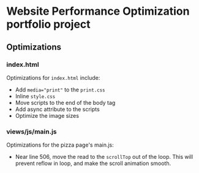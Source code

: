 # Website Performance Optimization portfolio project

## Optimizations

### index.html
Optimizations for `index.html` include:

- Add `media="print"` to the `print.css`
- Inline `style.css`
- Move scripts to the end of the body tag
- Add async attribute to the scripts
- Optimize the image sizes

### views/js/main.js
Optimizations for the pizza page's main.js:

- Near line 506, move the read to the `scrollTop` out of the loop. This will prevent reflow in loop, and make the scroll animation smooth.

